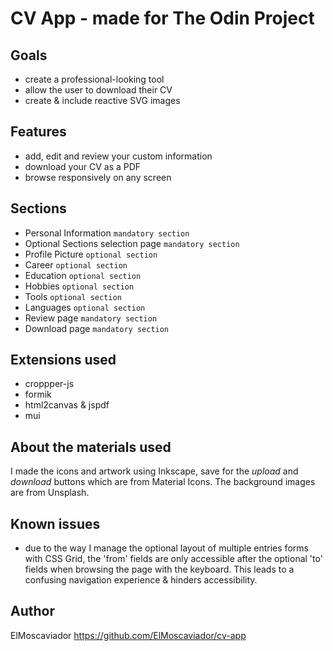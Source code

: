 # CV App - made for The Odin Project

## Goals
- create a professional-looking tool
- allow the user to download their CV 
- create & include reactive SVG images

## Features
- add, edit and review your custom information
- download your CV as a PDF
- browse responsively on any screen

## Sections
- Personal Information `mandatory section`
- Optional Sections selection page `mandatory section`
- Profile Picture `optional section`
- Career `optional section`
- Education `optional section`
- Hobbies `optional section`
- Tools `optional section`
- Languages `optional section`
- Review page `mandatory section`
- Download page `mandatory section`

## Extensions used
- croppper-js
- formik
- html2canvas & jspdf
- mui

## About the materials used
I made the icons and artwork using Inkscape, save for the *upload* and *download* buttons which are from Material Icons.
The background images are from Unsplash.

## Known issues
- due to the way I manage  the optional layout of multiple entries forms with CSS Grid, the 'from' fields are only accessible after the optional 'to' fields when browsing the page with the keyboard. This leads to a confusing navigation experience & hinders accessibility.

## Author
ElMoscaviador
https://github.com/ElMoscaviador/cv-app